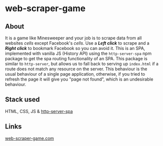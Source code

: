 # web-scraper-game

## About

It is a game like Minesweeper and your job is to scrape data from all websites _cells_ except Facebook's _cells_. Use a **_Left click_** to scrape and a **_Right click_** to bookmark Facebook so you can avoid it. This is an SPA, implemented with vanilla JS (History API) using the `http-server-spa` npm package to get the spa routing functionality of an SPA.
This package is similar to `http-server`, but allows us to fall back to serving up `index.html` if a route does not match any resource on the server. This behaviour is the usual behaviour of a single page application, otherwise, if you tried to refresh the page it will give you "page not found", which is an undesirable behaviour.

## Stack used

HTML, CSS, JS & [http-server-spa](https://www.npmjs.com/package/http-server-spa)

## Links

[web-scraper-game.com](https://62d59bb14f7d641beb400ce5--web-scraper-game.netlify.app/)
